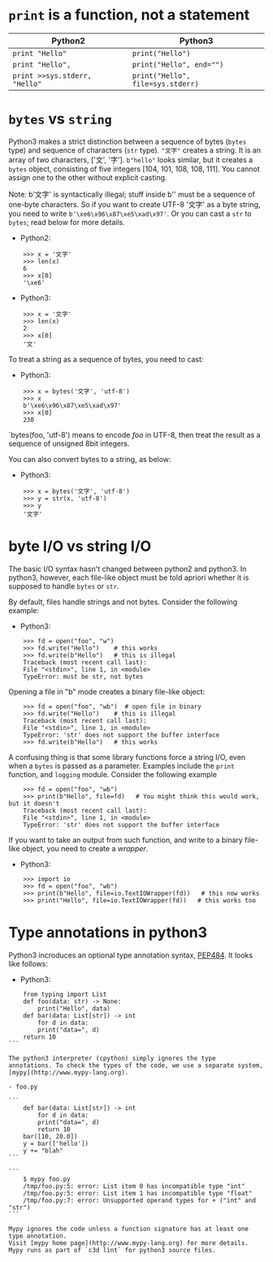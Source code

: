 # `print` is a function, not a statement

| Python2 | Python3 |
| ------- | ------  |
|  `print "Hello"` | `print("Hello")` |
|  `print "Hello",` | `print("Hello", end="")` |
|  `print >>sys.stderr, "Hello"` | `print("Hello", file=sys.stderr)` |

# `bytes` vs `string`

Python3 makes a strict distinction between a sequence of bytes
(`bytes` type) and sequence of characters (`str` type).  `"文字"` creates a
string. It is an array of two characters, ['文', '字'].
`b"hello"` looks similar, but it creates a `bytes` object, consisting
of five integers [104, 101, 108, 108, 111].  You cannot assign one to
the other without explicit casting.

Note: b'文字' is syntactically illegal; stuff inside b'' must be a
sequence of one-byte characters. So if you want to create UTF-8 '文字'
as a byte string, you need to write `b'\xe6\x96\x87\xe5\xad\x97'`. Or
you can cast a `str` to `bytes`; read below for more details.

- Python2:

```
    >>> x = '文字'
    >>> len(x)
    6
    >>> x[0]
    '\xe6'
```

- Python3:

```
    >>> x = '文字'
    >>> len(x)
    2
    >>> x[0]
    '文'
```

To treat a string as a sequence of bytes, you need to cast:

- Python3:

```
    >>> x = bytes('文字', 'utf-8')
    >>> x
    b'\xe6\x96\x87\xe5\xad\x97'
    >>> x[0]
    230
```

`bytes(foo, 'utf-8') means to encode _foo_ in UTF-8, then treat the
result as a sequence of unsigned 8bit integers.

You can also convert bytes to a string, as below:

- Python3:

```
    >>> x = bytes('文字', 'utf-8')
    >>> y = str(x, 'utf-8')
    >>> y
    '文字'
```

# byte I/O vs string I/O

The basic I/O syntax hasn't changed between python2 and python3. In
python3, however, each file-like object must be told apriori whether
it is supposed to handle `bytes` or `str`.

By default, files handle strings and not bytes. Consider the following
example:

- Python3:

```
    >>> fd = open("foo", "w")
    >>> fd.write("Hello")    # this works
    >>> fd.write(b"Hello")   # this is illegal
    Traceback (most recent call last):
    File "<stdin>", line 1, in <module>
    TypeError: must be str, not bytes
```

Opening a file in "b" mode creates a binary file-like object:

```
    >>> fd = open("foo", "wb")  # open file in binary
    >>> fd.write("Hello")    # this is illegal
    Traceback (most recent call last):
    File "<stdin>", line 1, in <module>
    TypeError: 'str' does not support the buffer interface
    >>> fd.write(b"Hello")   # this works
```

A confusing thing is that some library functions force a string I/O,
even when a `bytes` is passed as a parameter. Examples include the
`print` function, and `logging` module.  Consider the following example

```
    >>> fd = open("foo", "wb")
    >>> print(b"Hello", file=fd)   # You might think this would work, but it doesn't
    Traceback (most recent call last):
    File "<stdin>", line 1, in <module>
    TypeError: 'str' does not support the buffer interface
```

If you want to take an output
from such function, and write to a binary file-like object, you need
to create a _wrapper_.

- Python3:

```
    >>> import io
    >>> fd = open("foo", "wb")
    >>> print(b"Hello", file=io.TextIOWrapper(fd))   # this now works
    >>> print("Hello", file=io.TextIOWrapper(fd))   # this works too
```

# Type annotations in python3

Python3 incroduces an optional type annotation syntax,
[PEP484](https://www.python.org/dev/peps/pep-0484/). It looks like follows:

- Python3:

````
    from typing import List
    def foo(data: str) -> None:
        print("Hello", data)
    def bar(data: List[str]) -> int
        for d in data:
	    print("data=", d)
	return 10
```

The python3 interpreter (cpython) simply ignores the type
annotations. To check the types of the code, we use a separate system,
[mypy](http://www.mypy-lang.org).

- foo.py

```
    def bar(data: List[str]) -> int
        for d in data:
	    print("data=", d)
        return 10
    bar([10, 20.0])
    y = bar(['hello'])
    y += "blah"
```

```
    $ mypy foo.py
    /tmp/foo.py:5: error: List item 0 has incompatible type "int"
    /tmp/foo.py:5: error: List item 1 has incompatible type "float"
    /tmp/foo.py:7: error: Unsupported operand types for + ("int" and "str")
```

Mypy ignores the code unless a function signature has at least one
type annotation.
Visit [mypy home page](http://www.mypy-lang.org) for more details.
Mypy runs as part of `c3d lint` for python3 source files.
